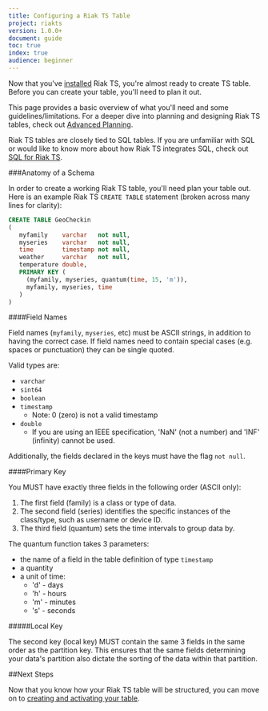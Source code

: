 ```yaml
---
title: Configuring a Riak TS Table
project: riakts
version: 1.0.0+
document: guide
toc: true
index: true
audience: beginner
---
```


[activating]: https://www.docs.basho.com/riakts/1.0.0/using/activating
[advancedplanning]: https://www.docs.basho.com/riakts/1.0.0/advancedplanning
[installing]: https://www.docs.basho.com/riakts/1.0.0/installing/
[sql]: https://www.docs.basho.com/riakts/1.0.0/sql

Now that you've [installed][installing] Riak TS, you're almost ready to create TS table. Before you can create your table, you'll need to plan it out. 

This page provides a basic overview of what you'll need and some guidelines/limitations. For a deeper dive into planning and designing Riak TS tables, check out [Advanced Planning][advancedplanning].

Riak TS tables are closely tied to SQL tables. If you are unfamiliar with SQL or would like to know more about how Riak TS integrates SQL, check out [SQL for Riak TS][sql].

###Anatomy of a Schema

In order to create a working Riak TS table, you'll need plan your table out. Here is an example Riak TS `CREATE TABLE` statement (broken across many lines for clarity):

```sql
CREATE TABLE GeoCheckin
(
   myfamily    varchar   not null,
   myseries    varchar   not null,
   time        timestamp not null,
   weather     varchar   not null,
   temperature double,
   PRIMARY KEY (
     (myfamily, myseries, quantum(time, 15, 'm')),
     myfamily, myseries, time
   )
)
```


####Field Names

Field names (`myfamily`, `myseries`, etc) must be ASCII strings, in addition to having the correct case. If field names need to contain special cases (e.g. spaces or punctuation) they can be single quoted.

Valid types are:

* `varchar`
* `sint64`
* `boolean`
* `timestamp`
  * Note: 0 (zero) is not a valid timestamp
* `double`
  * If you are using an IEEE specification, 'NaN' (not a number) and 'INF' (infinity) cannot be used.


Additionally, the fields declared in the keys must have the flag `not null`.

####Primary Key

You MUST have exactly three fields in the following order (ASCII only): 

1. The first field (family) is a class or type of data. 
2. The second field (series) identifies the specific instances of the class/type, such as username or device ID. 
3. The third field (quantum) sets the time intervals to group data by.

The quantum function takes 3 parameters:

* the name of a field in the table definition of type `timestamp`
* a quantity
* a unit of time:
  * 'd'  - days  
  * 'h' - hours
  * 'm' - minutes
  * 's' - seconds

#####Local Key

The second key (local key) MUST contain the same 3 fields in the same order as the partition key. This ensures that the same fields determining your data's partition also dictate the sorting of the data within that partition.

##Next Steps

Now that you know how your Riak TS table will be structured, you can move on to [creating and activating your table][activating].